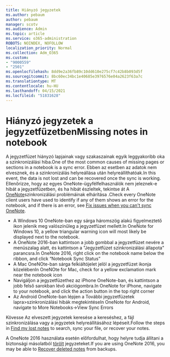 ```yaml
---
title: Hiányzó jegyzetek
ms.author: pebaum
author: pebaum
manager: scotv
ms.audience: Admin
ms.topic: article
ms.service: o365-administration
ROBOTS: NOINDEX, NOFOLLOW
localization_priority: Normal
ms.collection: Adm_O365
ms.custom:
- "9000559"
- "2501"
ms.openlocfilehash: 8dd9e2a36fb89c10dd610e275cf7c42b8b093d5f
ms.sourcegitcommit: 8bc60ec34bc1e40685e3976576e04a2623f63a7c
ms.translationtype: MT
ms.contentlocale: hu-HU
ms.lasthandoff: 04/15/2021
ms.locfileid: "51831628"
---
```

# <a name="missing-notes-in-notebook"></a><span data-ttu-id="f5260-102">Hiányzó jegyzetek a jegyzetfüzetben</span><span class="sxs-lookup"><span data-stu-id="f5260-102">Missing notes in notebook</span></span>

<span data-ttu-id="f5260-103">A jegyzetfüzet hiányzó lapjainak vagy szakaszainak egyik leggyakoribb oka a szinkronizálási hiba.</span><span class="sxs-lookup"><span data-stu-id="f5260-103">One of the most common causes of missing pages or sections in a notebook is a sync error.</span></span> <span data-ttu-id="f5260-104">Ebben az esetben az adatok nem elvesznek, és a szinkronizálás helyreállása után helyreállíthatóak.</span><span class="sxs-lookup"><span data-stu-id="f5260-104">In this event, the data is not lost and can be recovered once the sync is working.</span></span> <span data-ttu-id="f5260-105">Ellenőrizze, hogy az egyes OneNote-ügyfélfelhasználók nem jeleznek-e hibát a jegyzetfüzetben, és ha hibát észleltek, tekintse át A [OneNote](https://support.office.com/article/299495ef-66d1-448f-90c1-b785a6968d45)szinkronizálási problémáinak elhárítása .</span><span class="sxs-lookup"><span data-stu-id="f5260-105">Check every OneNote client users have used to identify if any of them shows an error for the notebook, and if there is an error, see [Fix issues when you can't sync OneNote](https://support.office.com/article/299495ef-66d1-448f-90c1-b785a6968d45).</span></span>

- <span data-ttu-id="f5260-106">A Windows 10 OneNote-ban egy sárga háromszög alakú figyelmeztető ikon jelenik meg valószínűleg a jegyzetfüzet mellett.</span><span class="sxs-lookup"><span data-stu-id="f5260-106">In OneNote for Windows 10, a yellow triangular warning icon will most likely be displayed next to the notebook.</span></span>
- <span data-ttu-id="f5260-107">A OneNote 2016-ban kattintson a jobb gombbal a jegyzetfüzet nevére a menüszalag alatt, és kattintson a "Jegyzetfüzet szinkronizálási állapota" parancsra.</span><span class="sxs-lookup"><span data-stu-id="f5260-107">In OneNote 2016, right click on the notebook name below the ribbon, and click “Notebook Sync Status”</span></span>
- <span data-ttu-id="f5260-108">A Mac OneNOte-ban sárga felkiáltójelet jelöl a jegyzetfüzet ikonja közelében</span><span class="sxs-lookup"><span data-stu-id="f5260-108">In OneNOte for Mac, check for a yellow exclamation mark near the notebook icon</span></span>
- <span data-ttu-id="f5260-109">Navigáljon a jegyzetfüzethez az iPhone OneNote-ban, és kattintson a jobb felső sarokban lévő akciógombra.</span><span class="sxs-lookup"><span data-stu-id="f5260-109">In OneNote for iPhone, navigate to your notebook, and click the action button in the top right corner</span></span>
- <span data-ttu-id="f5260-110">Az Android OneNote-ban lépjen a További jegyzetfüzetek lapra>szinkronizálási hibák megtekintése</span><span class="sxs-lookup"><span data-stu-id="f5260-110">In OneNote for Android, navigate to More Notebooks->View Sync Errors</span></span>

<span data-ttu-id="f5260-111">Kövesse Az [](https://support.office.com/article/32cb2bd7-afe7-44d2-a711-398a88421287) elveszett jegyzetek keresése a kereséshez, a fájl szinkronizálása vagy a jegyzetek helyreállításához lépéseit.</span><span class="sxs-lookup"><span data-stu-id="f5260-111">Follow the steps in [Find my lost notes](https://support.office.com/article/32cb2bd7-afe7-44d2-a711-398a88421287) to search, sync your file, or recover your notes.</span></span>

<span data-ttu-id="f5260-112">A OneNote 2016 használata esetén előfordulhat, hogy helyre tudja állítani a biztonsági másolatból [törölt](https://support.office.com/article/32ed1036-74fd-4c21-bc28-033a486e6b14) jegyzeteket.</span><span class="sxs-lookup"><span data-stu-id="f5260-112">If you are using OneNote 2016, you may be able to [Recover deleted notes](https://support.office.com/article/32ed1036-74fd-4c21-bc28-033a486e6b14) from backups.</span></span>